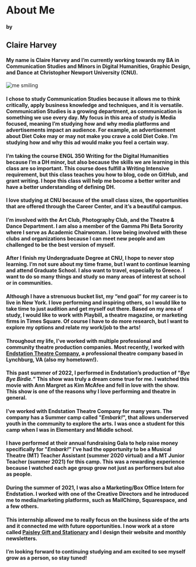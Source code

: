# About Me
#### by
## Claire Harvey
#### My name is Claire Harvey and I’m currently working towards my BA in Communication Studies and Minors in Digital Humanities, Graphic Design, and Dance at Christopher Newport University (CNU). 
![me smiling](https://cbharveydh.github.io/Writing-for-the-Digital-Humanities/images/9402B918-DDC1-4993-83AB-9661704DE9F9.jpeg)
#### I chose to study Communication Studies because it allows me to think critically, apply business knowledge and techniques, and it is versatile. Communication Studies is a growing department, as communication is something we use every day. My focus in this area of study is Media focused, meaning I’m studying how and why media platforms and advertisements impact an audience. For example, an advertisement about Diet Coke may or may not make you crave a cold Diet Coke. I’m studying how and why this ad would make you feel a certain way. 
#### I’m taking the course ENGL 350 Writing for the Digital Humanities because I’m a DH minor, but also because the skills we are learning in this class are so important. This course does fulfill a Writing Intensive requirement, but this class teaches you how to blog, code on GitHub, and grant writing. I hope this class will help me become a better writer and have a better understanding of defining DH. 
#### I love studying at CNU because of the small class sizes, the opportunities that are offered through the Career Center, and it’s a beautiful campus. 
#### I’m involved with the Art Club, Photography Club, and the Theatre & Dance Department. I am also a member of the Gamma Phi Beta Sorority where I serve as Academic Chairwoman. I love being involved with these clubs and organizations because I can meet new people and am challenged to be the best version of myself. 
#### After I finish my Undergraduate Degree at CNU, I hope to never stop learning. I’m not sure about my time frame, but I want to continue learning and attend Graduate School. I also want to travel, especially to Greece. I want to do so many things and study so many areas of interest at school or in communities. 
#### Although I have a strenuous bucket list, my “end goal” for my career is to live in New York. I love performing and inspiring others, so I would like to take time to just audition and get myself out there. Based on my area of study, I would like to work with Playbill, a theatre magazine, or marketing firms in Times Square. Of course I have to do more research, but I want to explore my options and relate my work/job to the arts!
#### Throughout my life, I’ve worked with multiple professional and community theatre production companies. Most recently, I worked with [Endstation Theatre Company](https://www.endstationtheatre.org), a professional theatre company based in Lynchburg, VA (also my hometown!). 
#### This past summer of 2022, I performed in Endstation’s production of “_Bye Bye Birdie._” This show was truly a dream come true for me. I watched this movie with Ann Margret as Kim McAfee and fell in love with the show. This show is one of the reasons why I love performing and theatre in general.
#### I’ve worked with Endstation Theatre Company for many years. The company has a Summer camp called "_Embark!_", that allows underserved youth in the community to explore the arts. I was once a student for this camp when I was in Elementary and Middle school.
#### I have performed at their annual fundraising Gala to help raise money specifically for "_Embark!_" I’ve had the opportunity to be a Musical Theatre (MT) Teacher Assistant (summer 2020 virtual) and a MT Junior Teacher (summer 2021) for this camp. This was a rewarding experience because I watched each age group grow not just as performers but also as people. 
#### During the summer of 2021, I was also a Marketing/Box Office Intern for Endstation. I worked with one of the Creative Directors and he introduced me to media/marketing platforms, such as MailChimp, Squarespace, and a few others. 
#### This internship allowed me to really focus on the business side of the arts and it connected me with future opportunities. I now work at a store called [Paisley Gift and Stationary](https://paisleygiftslynchburg.com/) and I design their website and monthly newsletters.
#### I’m looking forward to continuing studying and am excited to see myself grow as a person, so stay tuned!
